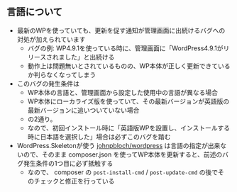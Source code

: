 ## 言語について

- 最新のWPを使っていても、更新を促す通知が管理画面に出続けるバグへの対処が加えられています
  - バグの例: WP4.9.1を使っている時に、管理画面に「WordPress4.9.1がリリースされました」と出続ける
  - 動作上は問題無いとされているものの、WP本体が正しく更新できているか判らなくなってしまう
- このバグの発生条件は
  - WP本体の言語と、管理画面から設定した使用中の言語が異なる場合
  - WP本体にローカライズ版を使っていて、その最新バージョンが英語版の最新バージョンに追いついていない場合
  - の2通り。
  - なので、初回インストール時に「英語版WPを設置し、インストールする時に日本語を選択した」場合は必ずこのバグを踏む
- WordPress.Skeletonが使う [johnpbloch/wordpress](https://packagist.org/packages/johnpbloch/wordpress) は言語の指定が出来ないので、そのまま composer.json を使ってWP本体を更新すると、前述のバグ発生条件の1つ目に必ず抵触する
  - なので、 composer の `post-install-cmd` / `post-update-cmd` の後でそのチェックと修正を行っている
